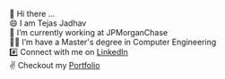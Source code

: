 👋 Hi there ... \
😄 I am Tejas Jadhav \
🔭 I’m currently working at JPMorganChase <!-- [HereMaps](https://github.com/heremaps) --> \
🧑‍🎓 I’m have a Master's degree in Computer Engineering\
#️⃣ Connect with me on [LinkedIn](https://www.linkedin.com/in/tjadhav95) \
✌️ Checkout my [Portfolio](https://teeejaey.github.io) 
